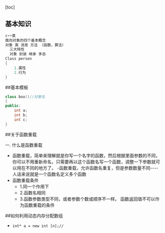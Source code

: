 [toc] 

## 基本知识

```C++ {.line-numbers}
c++类
面向对象的四个基本概念
对象 类 消息 方法 （函数，算法）
  三大特性
  对象 封装 继承 多态
Class person
{
	1.属性
	2.行为
}
```

##基本模板

```C++ {.line-numbers}
class box()//对象名
{
public:
    int a;
    int b;
    int c;
}

```

##关于函数重载

一. 什么是函数重载

- 函数重载，简单来理解就是你写一个名字的函数，然后根据里面参数的不同，你可以不用重新命名，只需要再以这个函数名写一个函数，调整一下参数就可以用在不同的地方了。 -函数重载，允许函数名重复，但是参数数量不同----人话来说就是一个函数名定义多个函数
- 函数重载条件
  - 1.同一个作用下
  - 2.函数名相同
  - 3.函数参数类型不同，或者参数个数或顺序不一样。 函数返回值不可以作为函数重载的条件

##如何利用动态内存分配数组
- `int* a = new int [n];//`
